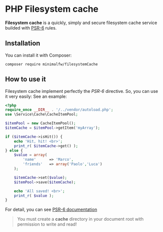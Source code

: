# PHP Filesystem cache
**Filesystem cache** is a quickly, simply and secure filesystem cache service builded with [PSR-6](http://www.php-fig.org/psr/psr-6/) rules.

## Installation

You can install it with Composer:

```
composer require minimalfw/filesystemCache
```

## How to use it
Filesystem cache implement perfectly the *PSR-6* directive. So, you can use it very easily:
See an example:

```PHP
<?php
require_once __DIR__ . '/../vendor/autoload.php';
use \Service\Cache\CacheItemPool;

$itemPool = new CacheItemPool();
$itemCache = $itemPool->getItem('myArray');

if ($itemCache->isHit()) {
    echo 'Hit, hit! <br>';
    print_r( $itemCache->get() );
} else {
    $value = array(
        'name'      => 'Marco',
        'friends'   => array('Paolo','Luca')
    );

    $itemCache->set($value);
    $itemPool->save($itemCache);

    echo 'All saved! <br>';
    print_r( $value );
}
```

For detail, you can see [PSR-6 documentation](http://www.php-fig.org/psr/psr-6/)

> You must create a **cache** directory in your document root with permission to write and read!